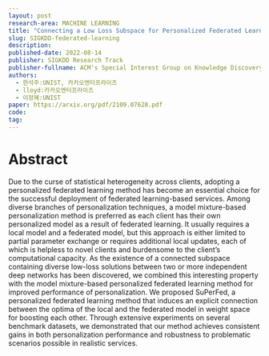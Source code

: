 ```yaml
---
layout: post
research-area: MACHINE LEARNING
title: "Connecting a Low Loss Subspace for Personalized Federated Learning"
slug: SIGKDD-federated-learning
description:
published-date: 2022-08-14
publisher: SIGKDD Research Track
publisher-fullname: ACM's Special Interest Group on Knowledge Discovery and Data Mining (SIGKDD) Research Track 
authors:
  - 한석주:UNIST, 카카오엔터프라이즈
  - lloyd:카카오엔터프라이즈
  - 이정혜:UNIST
paper: https://arxiv.org/pdf/2109.07628.pdf
code: 
tag:
---
```


# Abstract

Due to the curse of statistical heterogeneity across clients, adopting a personalized federated learning method has become an essential choice for the successful deployment of federated learning-based services. Among diverse branches of personalization techniques, a model mixture-based personalization method is preferred as each client has their own personalized model as a result of federated learning. It usually requires a local model and a federated model, but this approach is either limited to partial parameter exchange or requires additional local updates, each of which is helpless to novel clients and burdensome to the client’s computational capacity. As the existence of a connected subspace containing diverse low-loss solutions between two or more independent deep networks has been discovered, we combined this interesting property with the model mixture-based personalized federated learning method for improved performance of personalization. We proposed SuPerFed, a personalized federated learning method that induces an explicit connection between the optima of the local and the federated model in weight space for boosting each other. Through extensive experiments on several benchmark datasets, we demonstrated that our method achieves consistent gains in both personalization performance and robustness to problematic scenarios possible in realistic services.
